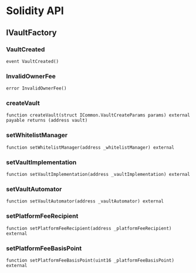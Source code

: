 # Solidity API

## IVaultFactory

### VaultCreated

```solidity
event VaultCreated()
```

### InvalidOwnerFee

```solidity
error InvalidOwnerFee()
```

### createVault

```solidity
function createVault(struct ICommon.VaultCreateParams params) external payable returns (address vault)
```

### setWhitelistManager

```solidity
function setWhitelistManager(address _whitelistManager) external
```

### setVaultImplementation

```solidity
function setVaultImplementation(address _vaultImplementation) external
```

### setVaultAutomator

```solidity
function setVaultAutomator(address _vaultAutomator) external
```

### setPlatformFeeRecipient

```solidity
function setPlatformFeeRecipient(address _platformFeeRecipient) external
```

### setPlatformFeeBasisPoint

```solidity
function setPlatformFeeBasisPoint(uint16 _platformFeeBasisPoint) external
```

